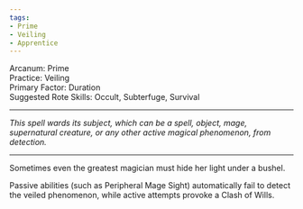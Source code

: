 ```yaml
---
tags:
- Prime
- Veiling
- Apprentice
---
```


Arcanum: Prime\
Practice: Veiling\
Primary Factor: Duration\
Suggested Rote Skills: Occult, Subterfuge, Survival

---

_This spell wards its subject, which can be a spell, object, mage, supernatural creature, or any other active magical phenomenon, from detection._

---

Sometimes even the greatest magician must hide her light under a bushel.

Passive abilities (such as Peripheral Mage Sight) automatically fail to detect the veiled phenomenon, while active attempts provoke a Clash of Wills.